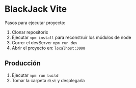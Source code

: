 # BlackJack Vite

Pasos para ejecutar proyecto:

1. Clonar repositorio
2. Ejecutar ```npm install``` para reconstruir los módulos de node
3. Correr el devServer ```npm run dev```
5. Abrir el proyecto en: ```localhost:3000```

## Producción

1. Ejecutar ```npm run build```
2. Tomar la carpeta ```dist``` y desplegarla